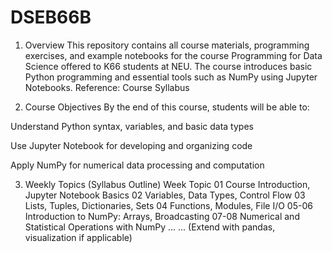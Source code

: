 # DSEB66B
 1. Overview
This repository contains all course materials, programming exercises, and example notebooks for the course Programming for Data Science offered to K66 students at NEU. The course introduces basic Python programming and essential tools such as NumPy using Jupyter Notebooks.
Reference: Course Syllabus

2. Course Objectives
By the end of this course, students will be able to:

Understand Python syntax, variables, and basic data types

Use Jupyter Notebook for developing and organizing code

Apply NumPy for numerical data processing and computation

3. Weekly Topics (Syllabus Outline)
Week	Topic
01	Course Introduction, Jupyter Notebook Basics
02	Variables, Data Types, Control Flow
03	Lists, Tuples, Dictionaries, Sets
04	Functions, Modules, File I/O
05-06	Introduction to NumPy: Arrays, Broadcasting
07-08	Numerical and Statistical Operations with NumPy
...	... (Extend with pandas, visualization if applicable)
